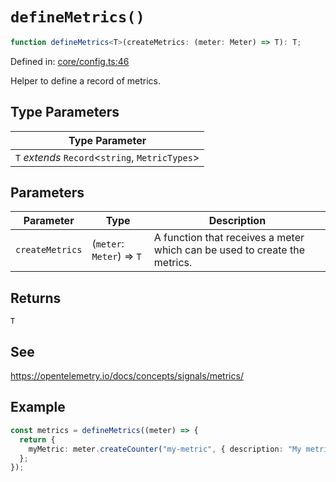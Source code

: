 # `defineMetrics()`

```ts
function defineMetrics<T>(createMetrics: (meter: Meter) => T): T;
```

Defined in: [core/config.ts:46](https://github.com/adobe/aio-lib-telemetry/blob/62a2891c310a2377adc467291b72c2e0696970c1/source/core/config.ts#L46)

Helper to define a record of metrics.

## Type Parameters

| Type Parameter                                    |
| ------------------------------------------------- |
| `T` _extends_ `Record`\<`string`, `MetricTypes`\> |

## Parameters

| Parameter       | Type                      | Description                                                               |
| --------------- | ------------------------- | ------------------------------------------------------------------------- |
| `createMetrics` | (`meter`: `Meter`) => `T` | A function that receives a meter which can be used to create the metrics. |

## Returns

`T`

## See

https://opentelemetry.io/docs/concepts/signals/metrics/

## Example

```ts
const metrics = defineMetrics((meter) => {
  return {
    myMetric: meter.createCounter("my-metric", { description: "My metric" }),
  };
});
```
